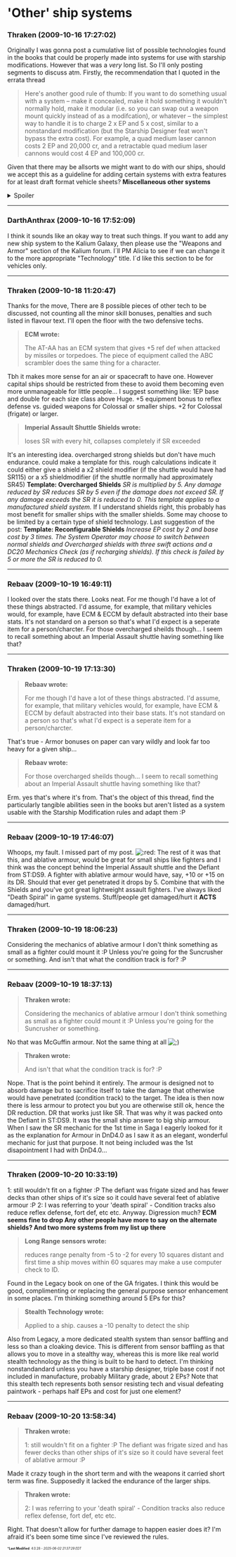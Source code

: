 # 'Other' ship systems

### **Thraken** (2009-10-16 17:27:02)

Originally I was gonna post a cumulative list of possible technologies found in the books that could be properly made into systems for use with starship modifications. However that was a *very* long list. So I'll only posting segments to discuss atm.
Firstly, the recommendation that I quoted in the errata thread
> Here&#39;s another good rule of thumb: If you want to do something usual with a system &ndash; make it concealed, make it hold something it wouldn&#39;t normally hold, make it modular (i.e. so you can swap out a weapon mount quickly instead of as a modifcation), or whatever &ndash; the simplest way to handle it is to charge 2 x EP and 5 x cost, similar to a nonstandard modification (but the Starship Designer feat won&#39;t bypass the extra cost). For example, a quad medium laser cannon costs 2 EP and 20,000 cr, and a retractable quad medium laser cannons would cost 4 EP and 100,000 cr.

Given that there may be allsorts we might want to do with our ships, should we accept this as a guideline for adding certain systems with extra features for at least draft format vehicle sheets?
**Miscellaneous other systems**
<details><summary>Spoiler</summary>

> **Alternate Jamming Suite wrote:**
>
> The one found on the A-Wing, instead of the jamming suite effect it applies INT penalties for adjacent ships. -5 for fighters and -2 for transports.
It's weaker than a jamming suite, but affects all adjacent ships. Would it be worth adding this?
> **Dovin Basal wrote:**
>
> The Vong doohickey. Potential to have this as some kinda ship system maybe?
Possibly a template on the Shield table. SR not reduced by any single attack unless autofire or 'stutterfire'. Can be used as a weapon to attack SR only of other ships reducing SR by 10 if successful, can be used as tractor beam. Can choose +2 movement speed, +20% SR or +1 die Dovin Basal damage.
Maybe a version could be used as a multipurpose system?
> **ECM wrote:**
>
> A ground unit apparently has an ECM system that gives +5 ref def when attacked by missiles or torpedoes.
there's already a character scale version, but a vehicle mounted one makes more sense.
> **Imperial Assault Shuttle Shields wrote:**
>
> loses SR with every hit, collapses completely if SR exceeded
It's an interesting idea. overcharged strong shields but don't have much endurance. could make a template for this. rough calculations indicate it could either give a shield a x2 strength modifier (if the shuttle would have had SR 115) or a x5 strength modifier (if the shuttle normally had approximately SR 45)
> **Long Range sensors wrote:**
>
> reduces range penalty from -5 to -2 for every 10 squares distant and first time a ship moves within 60 squares may make a use computer check to ID.
Sounds useful
> **Stealth Technology wrote:**
>
> Applied to a ship. causes a -10 penalty to detect the ship
A more dedicated stealth system than sensor baffling and less so than a cloaking device
> **Shield Energy Drain wrote:**
>
> A Kedalbe system. Drains adjacent ships shields by 10 per round for 5 rounds and for every ship drained gains +1 to energy weapon damage up to a max of +5.
Sounds kinda complicated to me, but could be used as basis for other 'draining' ideas?
> **Droid fighters wrote:**
>
> need to work out some way of doing this. Saga seems to make it up as it goes along.
> **Bonus=Penalty Template? wrote:**
>
> There are some systems that provide a bonus for a penalty to something else. So instead of making every single system we could make a template to cover these things.
> example systems include
> **T-65BR sensor array**
> This provides +10 to sensors, but takes -10 to stealth.
> As written in the flavour text I think a +10 circumstance bonus to anyone trying to detect the sensor user would be more appropriate but anyway.
> **Ginivex shield sail**
> This is another system that provides a strong bonus (+15 SR) for a visibility penalty.

</details>

---

### **DarthAnthrax** (2009-10-16 17:52:09)

I think it sounds like an okay way to treat such things.
If you want to add any new ship system to the Kalium Galaxy, then please use the "Weapons and Armor" section of the Kalium forum. I´ll PM Alicia to see if we can change it to the more appropriate "Technology" title. I´d like this section to be for vehicles only.

---

### **Thraken** (2009-10-18 11:20:47)

Thanks for the move,
There are 8 possible pieces of other tech to be discussed, not counting all the minor skill bonuses, penalties and such listed in flavour text.
I'll open the floor with the two defensive techs.
> **ECM wrote:**
>
> The AT-AA has an ECM system that gives +5 ref def when attacked by missiles or torpedoes. The piece of equipment called the ABC scrambler does the same thing for a character.

Tbh it makes more sense for an air or spacecraft to have one. However capital ships should be restricted from these to avoid them becoming even more unmanageable for little people...
I suggest something like: 1EP base and double for each size class above Huge. +5 equipment bonus to reflex defense vs. guided weapons for Colossal or smaller ships. +2 for Colossal (frigate) or larger.
> **Imperial Assault Shuttle Shields wrote:**
>
> loses SR with every hit, collapses completely if SR exceeded

It's an interesting idea. overcharged strong shields but don't have much endurance. could make a template for this. rough calculations indicate it could either give a shield a x2 shield modifier (if the shuttle would have had SR115) or a x5 shieldmodifier (if the shuttle normally had approximately SR45)
**Template: Overcharged Shields**
*SR is multiplied by 5. Any damage reduced by SR reduces SR by 5 even if the damage does not exceed SR. If any damage exceeds the SR it is reduced to 0. This template applies to a manufactured shield system.*
If I understand shields right, this probably has most benefit for smaller ships with the smaller shields. Some may choose to be limited by a certain type of shield technology. Last suggestion of the post:
**Template: Reconfigurable Shields**
*Increase EP cost by 2 and base cost by 3 times. The System Operator may choose to switch between normal shields and Overcharged shields with three swift actions and a DC20 Mechanics Check (as if recharging shields). If this check is failed by 5 or more the SR is reduced to 0.*

---

### **Rebaav** (2009-10-19 16:49:11)

I looked over the stats there. Looks neat.
For me though I'd have a lot of these things abstracted. I'd assume, for example, that military vehicles would, for example, have ECM & ECCM by default abstracted into their base stats. It's not standard on a person so that's what I'd expect is a seperate item for a person/charcter.
For those overcharged sheilds though... I seem to recall something about an Imperial Assault shuttle having something like that?

---

### **Thraken** (2009-10-19 17:13:30)

> **Rebaav wrote:**
>
> For me though I&#39;d have a lot of these things abstracted. I&#39;d assume, for example, that military vehicles would, for example, have ECM &amp; ECCM by default abstracted into their base stats. It&#39;s not standard on a person so that&#39;s what I&#39;d expect is a seperate item for a person/charcter.

That's true - Armor bonuses on paper can vary wildly and look far too heavy for a given ship...
> **Rebaav wrote:**
>
> For those overcharged sheilds though&#8230; I seem to recall something about an Imperial Assault shuttle having something like that?

Erm. yes that's where it's from.
That's the object of this thread, find the particularly tangible abilities seen in the books but aren't listed as a system usable with the Starship Modification rules and adapt them :P

---

### **Rebaav** (2009-10-19 17:46:07)

Whoops, my fault. I missed part of my post. <!-- s:red: -->![:red:](https://i.ibb.co/xStHX79F/icon-redface.gif)<!-- s:red: -->
The rest of it was that this, and ablative armour, would be great for small ships like fighters and I think was the concept behind the Imperial Assault shuttle and the Defiant from ST:DS9.
A fighter with ablative armour would have, say, +10 or +15 on its DR. Should that ever get penetrated it drops by 5. Combine that with the Shields and you've got great lightweight assault fighters.
I've always liked "Death Spiral" in game systems. Stuff/people get damaged/hurt it **ACTS** damaged/hurt.

---

### **Thraken** (2009-10-19 18:06:23)

Considering the mechanics of ablative armour I don't think something as small as a fighter could mount it :P Unless you're going for the Suncrusher or something.
And isn't that what the condition track is for? :P

---

### **Rebaav** (2009-10-19 18:37:13)

> **Thraken wrote:**
>
> Considering the mechanics of ablative armour I don&#39;t think something as small as a fighter could mount it :P Unless you&#39;re going for the Suncrusher or something.

No that was McGuffin armour. Not the same thing at all <!-- s;) -->![;)](https://i.ibb.co/GfkGswQC/icon-e-wink.gif)<!-- s;) -->
> **Thraken wrote:**
>
> And isn&#39;t that what the condition track is for? :P

Nope. That is the point behind it entirely. The armour is designed not to absorb damage but to sacrifice itself to take the damage that otherwise would have penetrated (condition track) to the target. The idea is then now there is less armour to protect you but you are otherwise still ok, hence the DR reduction. DR that works just like SR.
That was why it was packed onto the Defiant in ST:DS9. It was the small ship answer to big ship armour.
When I saw the SR mechanic for the 1st time in Saga I eagerly looked for it as the explanation for Armour in DnD4.0 as I saw it as an elegant, wonderful mechanic for just that purpose.
It not being included was the 1st disapointment I had with DnD4.0...

---

### **Thraken** (2009-10-20 10:33:19)

1: still wouldn't fit on a fighter :P
The defiant was frigate sized and has fewer decks than other ships of it's size so it could have several feet of ablative armour :P
2: I was referring to your 'death spiral' - Condition tracks also reduce reflex defense, fort def, etc etc.
Anyway. Digression much?
**ECM seems fine to drop
Any other people have more to say on the alternate shields?
And two more systems from my list up there**
> **Long Range sensors wrote:**
>
> reduces range penalty from -5 to -2 for every 10 squares distant and first time a ship moves within 60 squares may make a use computer check to ID.

Found in the Legacy book on one of the GA frigates. I think this would be good, complimenting or replacing the general purpose sensor enhancement in some places.
I'm thinking something around 5 EPs for this?
> **Stealth Technology wrote:**
>
> Applied to a ship. causes a -10 penalty to detect the ship

Also from Legacy, a more dedicated stealth system than sensor baffling and less so than a cloaking device. This is different from sensor baffling as that allows you to move in a stealthy way, whereas this is more like real world stealth technology as the thing is built to be hard to detect.
I'm thinking nonstandandard unless you have a starship designer, triple base cost if not included in manufacture, probably Military grade, about 2 EPs?
Note that this stealth tech represents both sensor resisting tech and visual defeating paintwork - perhaps half EPs and cost for just one element?

---

### **Rebaav** (2009-10-20 13:58:34)

> **Thraken wrote:**
>
> 1: still wouldn&#39;t fit on a fighter :P
> The defiant was frigate sized and has fewer decks than other ships of it&#39;s size so it could have several feet of ablative armour :P

Made it crazy tough in the short term and with the weapons it carried short term was fine. Supposedly it lacked the endurance of the larger ships.
> **Thraken wrote:**
>
> 2: I was referring to your &#39;death spiral&#39; - Condition tracks also reduce reflex defense, fort def, etc etc.

Right. That doesn't allow for further damage to happen easier does it? I'm afraid it's been some time since I've reviewed the rules.



<span style="font-size: 0.5em;">***Last Modified**: 4.0.28 - *2025-06-02 21:37:29 EDT*</span>